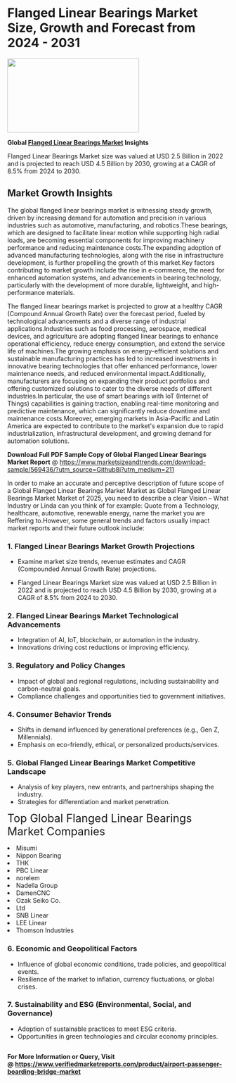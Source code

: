 <H1>Flanged Linear Bearings Market Size, Growth and Forecast from 2024 - 2031</H1><img class="aligncenter size-medium wp-image-584254" src="https://thirdeyenews.in/wp-content/uploads/2024/09/Global-Market-Research-300x168.jpeg" alt="" width="300" height="168" /><p><strong>Global&nbsp;<a href="https://www.marketsizeandtrends.com/download-sample/569436/?utm_source=Github8j?utm_medium=211">Flanged Linear Bearings Market</a> Insights</strong></p><p>Flanged Linear Bearings Market size was valued at USD 2.5 Billion in 2022 and is projected to reach USD 4.5 Billion by 2030, growing at a CAGR of 8.5% from 2024 to 2030.</p><p><h2>Market Growth Insights</h2> <p>The global flanged linear bearings market is witnessing steady growth, driven by increasing demand for automation and precision in various industries such as automotive, manufacturing, and robotics.These bearings, which are designed to facilitate linear motion while supporting high radial loads, are becoming essential components for improving machinery performance and reducing maintenance costs.The expanding adoption of advanced manufacturing technologies, along with the rise in infrastructure development, is further propelling the growth of this market.Key factors contributing to market growth include the rise in e-commerce, the need for enhanced automation systems, and advancements in bearing technology, particularly with the development of more durable, lightweight, and high-performance materials.</p> <p>The flanged linear bearings market is projected to grow at a healthy CAGR (Compound Annual Growth Rate) over the forecast period, fueled by technological advancements and a diverse range of industrial applications.Industries such as food processing, aerospace, medical devices, and agriculture are adopting flanged linear bearings to enhance operational efficiency, reduce energy consumption, and extend the service life of machines.The growing emphasis on energy-efficient solutions and sustainable manufacturing practices has led to increased investments in innovative bearing technologies that offer enhanced performance, lower maintenance needs, and reduced environmental impact.Additionally, manufacturers are focusing on expanding their product portfolios and offering customized solutions to cater to the diverse needs of different industries.In particular, the use of smart bearings with IoT (Internet of Things) capabilities is gaining traction, enabling real-time monitoring and predictive maintenance, which can significantly reduce downtime and maintenance costs.Moreover, emerging markets in Asia-Pacific and Latin America are expected to contribute to the market's expansion due to rapid industrialization, infrastructural development, and growing demand for automation solutions.<p><span class=""><strong>Download Full PDF Sample Copy of Global Flanged Linear Bearings Market Report</strong> @ <a href="https://www.marketsizeandtrends.com/download-sample/569436/?utm_source=Github8j?utm_medium=211" target="_blank">https://www.marketsizeandtrends.com/download-sample/569436/?utm_source=Github8j?utm_medium=211</a></span></p><p>In order to make an accurate and perceptive description of future scope of a Global&nbsp;Flanged Linear Bearings Market Market as Global&nbsp;Flanged Linear Bearings Market Market of 2025, you need to describe a clear Vision &ndash; What Industry or Linda can you think of for example: Quote from a Technology, healthcare, automotive, renewable energy, name the market you are Reffering to.However, some general trends and factors usually impact market reports and their future outlook include:</p><h3>1.&nbsp;<strong>Flanged Linear Bearings Market Growth Projections</strong></h3><ul><li>Examine market size trends, revenue estimates and CAGR (Compounded Annual Growth Rate) projections.</li><li><p>Flanged Linear Bearings Market size was valued at USD 2.5 Billion in 2022 and is projected to reach USD 4.5 Billion by 2030, growing at a CAGR of 8.5% from 2024 to 2030.</p></li></ul><h3>2.&nbsp;<strong>Flanged Linear Bearings Market Technological Advancements</strong></h3><ul><li>Integration of AI, IoT, blockchain, or automation in the industry.</li><li>Innovations driving cost reductions or improving efficiency.</li></ul><h3>3.&nbsp;<strong>Regulatory and Policy Changes</strong></h3><ul><li>Impact of global and regional regulations, including sustainability and carbon-neutral goals.</li><li>Compliance challenges and opportunities tied to government initiatives.</li></ul><h3>4.&nbsp;<strong>Consumer Behavior Trends</strong></h3><ul><li>Shifts in demand influenced by generational preferences (e.g., Gen Z, Millennials).</li><li>Emphasis on eco-friendly, ethical, or personalized products/services.</li></ul><h3>5.&nbsp;<strong>Global Flanged Linear Bearings Market Competitive Landscape</strong></h3><ul><li>Analysis of key players, new entrants, and partnerships shaping the industry.</li><li>Strategies for differentiation and market penetration.</li></ul><p data-pm-slice="1 1 []"><span style="color: inherit; font-family: inherit; font-size: 25px;">Top Global Flanged Linear Bearings Market Companies</span></p><div class="" data-test-id=""><p><li>Misumi</li><li> Nippon Bearing</li><li> THK</li><li> PBC Linear</li><li> norelem</li><li> Nadella Group</li><li> DamenCNC</li><li> Ozak Seiko Co.</li><li>Ltd</li><li> SNB Linear</li><li> LEE Linear</li><li> Thomson Industries</li></p></div><h3>6.&nbsp;<strong>Economic and Geopolitical Factors</strong></h3><ul><li>Influence of global economic conditions, trade policies, and geopolitical events.</li><li>Resilience of the market to inflation, currency fluctuations, or global crises.</li></ul><h3>7.&nbsp;<strong>Sustainability and ESG (Environmental, Social, and Governance)</strong></h3><ul><li>Adoption of sustainable practices to meet ESG criteria.</li><li>Opportunities in green technologies and circular economy principles.</li></ul><h2><strong style="font-size: 14px;">For More Information or Query, Visit @&nbsp;</strong><a style="background-color: #ffffff; font-size: 14px;" href="https://www.marketsizeandtrends.com/report/flanged-linear-bearings-market/" target="_blank">https://www.verifiedmarketreports.com/product/airport-passenger-boarding-bridge-market</a></h2>